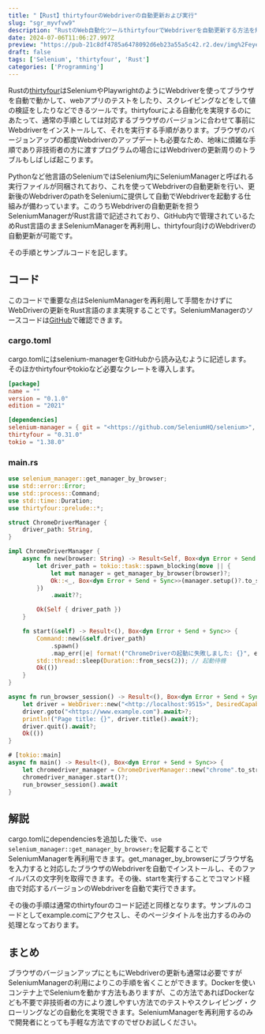 ```yaml
---
title: "【Rust】thirtyfourのWebdriverの自動更新および実行"
slug: "sgr_myvfvw9"
description: "RustのWeb自動化ツールthirtyfourでWebdriverを自動更新する方法を解説。SeleniumManagerを再利用することで簡単にWebdriverのバージョン管理が可能になります。Docker不要で手軽にWebスクレイピングやテスト自動化を実現する方法を紹介します。"
date: 2024-07-06T11:06:27.997Z
preview: "https://pub-21c8df4785a6478092d6eb23a55a5c42.r2.dev/img%2Feyecatch%2Fthirtyfour_auto.webp"
draft: false
tags: ['Selenium', 'thirtyfour', 'Rust']
categories: ['Programming']
---
```


Rustの[thirtyfour](https://crates.io/crates/thirtyfour)はSeleniumやPlaywrightのようにWebdriverを使ってブラウザを自動で動かして、webアプリのテストをしたり、スクレイピングなどをして値の検証をしたりなどできるツールです。thirtyfourによる自動化を実現するのにあたって、通常の手順としては対応するブラウザのバージョンに合わせて事前にWebdriverをインストールして、それを実行する手順があります。ブラウザのバージョンアップの都度Webdriverのアップデートも必要なため、地味に煩雑な手順であり非技術者の方に渡すプログラムの場合にはWebdriverの更新周りのトラブルもしばしば起こります。

Pythonなど他言語のSeleniumではSelenium内にSeleniumManagerと呼ばれる実行ファイルが同梱されており、これを使ってWebdriverの自動更新を行い、更新後のWebdriverのpathをSeleniumに提供して自動でWebdriverを起動する仕組みが備わっています。このうちWebdriverの自動更新を担うSeleniumManagerがRust言語で記述されており、GitHub内で管理されているためRust言語のままSeleniumManagerを再利用し、thirtyfour向けのWebdriverの自動更新が可能です。

その手順とサンプルコードを記します。

## コード

このコードで重要な点はSeleniumManagerを再利用して手間をかけずにWebDriverの更新をRust言語のまま実現することです。SeleniumManagerのソースコードは[GitHub](https://github.com/SeleniumHQ/selenium/tree/trunk/rust)で確認できます。

### cargo.toml

cargo.tomlにはselenium-managerをGitHubから読み込むように記述します。そのほかthirtyfourやtokioなど必要なクレートを導入します。
```toml
[package]
name = ""
version = "0.1.0"
edition = "2021"

[dependencies]
selenium-manager = { git = "<https://github.com/SeleniumHQ/selenium>", branch = "trunk" }
thirtyfour = "0.31.0"
tokio = "1.38.0"
```

### main.rs
```rust
use selenium_manager::get_manager_by_browser;
use std::error::Error;
use std::process::Command;
use std::time::Duration;
use thirtyfour::prelude::*;

struct ChromeDriverManager {
    driver_path: String,
}

impl ChromeDriverManager {
    async fn new(browser: String) -> Result<Self, Box<dyn Error + Send + Sync>> {
        let driver_path = tokio::task::spawn_blocking(move || {
            let mut manager = get_manager_by_browser(browser)?;
            Ok::<_, Box<dyn Error + Send + Sync>>(manager.setup()?.to_str().ok_or("Invalid path")?.to_string())
        })
            .await??;

        Ok(Self { driver_path })
    }

    fn start(&self) -> Result<(), Box<dyn Error + Send + Sync>> {
        Command::new(&self.driver_path)
            .spawn()
            .map_err(|e| format!("ChromeDriverの起動に失敗しました: {}", e))?;
        std::thread::sleep(Duration::from_secs(2)); // 起動待機
        Ok(())
    }
}

async fn run_browser_session() -> Result<(), Box<dyn Error + Send + Sync>> {
    let driver = WebDriver::new("<http://localhost:9515>", DesiredCapabilities::chrome()).await?;
    driver.goto("<https://www.example.com").await>?;
    println!("Page title: {}", driver.title().await?);
    driver.quit().await?;
    Ok(())
}

# [tokio::main]
async fn main() -> Result<(), Box<dyn Error + Send + Sync>> {
    let chromedriver_manager = ChromeDriverManager::new("chrome".to_string()).await?;
    chromedriver_manager.start()?;
    run_browser_session().await
}
```

## 解説

cargo.tomlにdependenciesを追加した後で、`use selenium_manager::get_manager_by_browser;`を記載することでSeleniumManagerを再利用できます。get_manager_by_browserにブラウザ名を入力すると対応したブラウザのWebdriverを自動でインストールし、そのファイルパスの文字列を取得できます。その後、startを実行することでコマンド経由で対応するバージョンのWebdriverを自動で実行できます。

その後の手順は通常のthirtyfourのコード記述と同様となります。サンプルのコードとしてexample.comにアクセスし、そのページタイトルを出力するのみの処理となっております。

## まとめ

ブラウザのバージョンアップにともにWebdriverの更新も通常は必要ですがSeleniumManagerの利用によりこの手順を省くことができます。Dockerを使いコンテナ上でSeleniumを動かす方法もありますが、この方法であればDockerなども不要で非技術者の方により渡しやすい方法でのテストやスクレイピング・クローリングなどの自動化を実現できます。SeleniumManagerを再利用するのみで開発者にとっても手軽な方法ですのでぜひお試しください。

